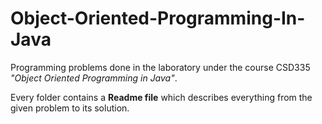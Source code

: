 # Object-Oriented-Programming-In-Java

Programming problems done in the laboratory under the course CSD335 *"Object Oriented Programming in Java"*.

Every folder contains a **Readme file** which describes everything from the given problem to its solution.
